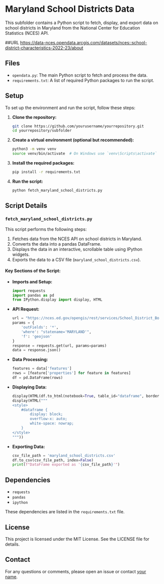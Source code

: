 # Maryland School Districts Data

This subfolder contains a Python script to fetch, display, and export data on school districts in Maryland from the National Center for Education Statistics (NCES) API.

##URL
https://data-nces.opendata.arcgis.com/datasets/nces::school-district-characteristics-2022-23/about

## Files

- `opendata.py`: The main Python script to fetch and process the data.
- `requirements.txt`: A list of required Python packages to run the script.

## Setup

To set up the environment and run the script, follow these steps:

1. **Clone the repository:**

    ```sh
    git clone https://github.com/yourusername/yourrepository.git
    cd yourrepository/subfolder
    ```

2. **Create a virtual environment (optional but recommended):**

    ```sh
    python3 -m venv venv
    source venv/bin/activate  # On Windows use `venv\Scripts\activate`
    ```

3. **Install the required packages:**

    ```sh
    pip install -r requirements.txt
    ```

4. **Run the script:**

    ```sh
    python fetch_maryland_school_districts.py
    ```

## Script Details

### `fetch_maryland_school_districts.py`

This script performs the following steps:
1. Fetches data from the NCES API on school districts in Maryland.
2. Converts the data into a pandas DataFrame.
3. Displays the data in an interactive, scrollable table using IPython widgets.
4. Exports the data to a CSV file (`maryland_school_districts.csv`).

#### Key Sections of the Script:

- **Imports and Setup:**
    ```python
    import requests
    import pandas as pd
    from IPython.display import display, HTML
    ```

- **API Request:**
    ```python
    url = "https://nces.ed.gov/opengis/rest/services/School_District_Boundaries/EDGE_ADMINDATA_SCHOOLDISTRICTS_SY2223/MapServer/1/query"
    params = {
        'outFields': '*',
        'where': "statename='MARYLAND'",
        'f': 'geojson'
    }
    response = requests.get(url, params=params)
    data = response.json()
    ```

- **Data Processing:**
    ```python
    features = data['features']
    rows = [feature['properties'] for feature in features]
    df = pd.DataFrame(rows)
    ```

- **Displaying Data:**
    ```python
    display(HTML(df.to_html(notebook=True, table_id="dataframe", border=0)))
    display(HTML("""
    <style>
        #dataframe {
            display: block;
            overflow-x: auto;
            white-space: nowrap;
        }
    </style>
    """))
    ```

- **Exporting Data:**
    ```python
    csv_file_path = 'maryland_school_districts.csv'
    df.to_csv(csv_file_path, index=False)
    print(f"DataFrame exported as '{csv_file_path}'")
    ```

## Dependencies

- `requests`
- `pandas`
- `ipython`

These dependencies are listed in the `requirements.txt` file.

## License

This project is licensed under the MIT License. See the LICENSE file for details.

## Contact

For any questions or comments, please open an issue or contact [your name](mailto:your.email@example.com).

